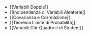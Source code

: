 - [[Variabili Doppie]]
- [[Indipendenza di Variabili Aleatorie]]
- [[Covarianza e Correlazione]]
- [[Teorema Limite di Probabilità]]
- [[Variabili Chi-Quadro e di Student]]